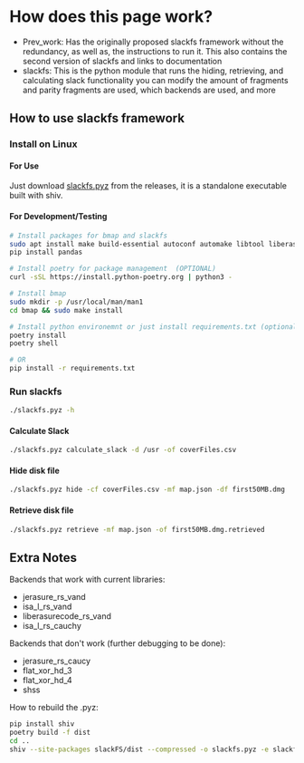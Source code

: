 # How does this page work?

- Prev_work: Has the originally proposed slackfs framework without the
 redundancy, as well as, the instructions to run it. This also contains the second version of slackfs
 and links to documentation
- slackfs: This is the python module that runs the hiding, retrieving, and calculating slack functionality
you can modify the amount of fragments and parity fragments are used, which backends are used, and more

## How to use slackfs framework

### Install on Linux

#### For Use

Just download [slackfs.pyz](https://github.com/blackgazzelle/slackFS/releases/tag/v1.0.0) from the releases, it is a standalone executable built with shiv.

#### For Development/Testing

``` bash
# Install packages for bmap and slackfs
sudo apt install make build-essential autoconf automake libtool liberasurecode-dev libjerasure-dev gcc-multilib m4 linuxdoc-tools texlive libisal-dev
pip install pandas

# Install poetry for package management  (OPTIONAL)
curl -sSL https://install.python-poetry.org | python3 -

# Install bmap
sudo mkdir -p /usr/local/man/man1
cd bmap && sudo make install

# Install python environemnt or just install requirements.txt (optional if not using standalone binary)
poetry install
poetry shell

# OR
pip install -r requirements.txt
```

### Run slackfs

```bash
./slackfs.pyz -h
```

#### Calculate Slack

```bash
./slackfs.pyz calculate_slack -d /usr -of coverFiles.csv
```

#### Hide disk file

```bash
./slackfs.pyz hide -cf coverFiles.csv -mf map.json -df first50MB.dmg
```

#### Retrieve disk file

```bash
./slackfs.pyz retrieve -mf map.json -of first50MB.dmg.retrieved
```

## Extra Notes

Backends that work with current libraries:

- jerasure_rs_vand
- isa_l_rs_vand
- liberasurecode_rs_vand
- isa_l_rs_cauchy


Backends that don't work (further debugging to be done):

- jerasure_rs_caucy
- flat_xor_hd_3
- flat_xor_hd_4
- shss

How to rebuild the .pyz:

```bash
pip install shiv
poetry build -f dist
cd ..
shiv --site-packages slackFS/dist --compressed -o slackfs.pyz -e slackfs.__main__:main ./slackFS
```
